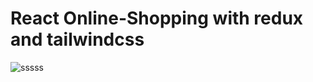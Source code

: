 # React Online-Shopping with redux and tailwindcss

![sssss](https://github.com/GHAZI-ALANZI/React-Shop-Online/assets/105205339/d3c7b87b-5d5a-49fc-beeb-a23c8ff2f745)

